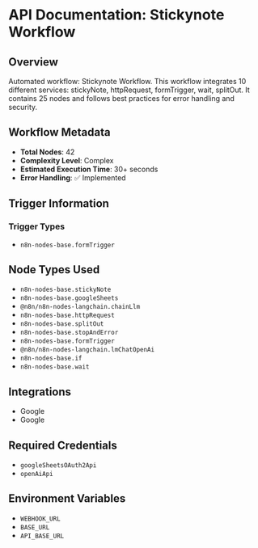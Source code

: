 # API Documentation: Stickynote Workflow

## Overview
Automated workflow: Stickynote Workflow. This workflow integrates 10 different services: stickyNote, httpRequest, formTrigger, wait, splitOut. It contains 25 nodes and follows best practices for error handling and security.

## Workflow Metadata
- **Total Nodes**: 42
- **Complexity Level**: Complex
- **Estimated Execution Time**: 30+ seconds
- **Error Handling**: ✅ Implemented

## Trigger Information
### Trigger Types
- `n8n-nodes-base.formTrigger`

## Node Types Used
- `n8n-nodes-base.stickyNote`
- `n8n-nodes-base.googleSheets`
- `@n8n/n8n-nodes-langchain.chainLlm`
- `n8n-nodes-base.httpRequest`
- `n8n-nodes-base.splitOut`
- `n8n-nodes-base.stopAndError`
- `n8n-nodes-base.formTrigger`
- `@n8n/n8n-nodes-langchain.lmChatOpenAi`
- `n8n-nodes-base.if`
- `n8n-nodes-base.wait`

## Integrations
- Google
- Google

## Required Credentials
- `googleSheetsOAuth2Api`
- `openAiApi`

## Environment Variables
- `WEBHOOK_URL`
- `BASE_URL`
- `API_BASE_URL`
